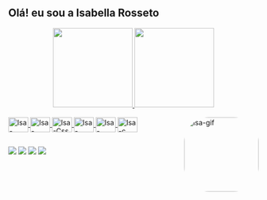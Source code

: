 ## Olá! eu sou a Isabella Rosseto
<div align="center">
  <a href="https://github.com/IsaRosseto">
  <img height="160em" src="https://github-readme-stats.vercel.app/api?username=IsaRosseto&show_icons=true&theme=dracula&include_all_commits=true&count_private=true"/>
  <img height="160em" src="https://github-readme-stats.vercel.app/api/top-langs/?username=IsaRosseto&layout=compact&langs_count=7&theme=dracula"/>
</div>
<div style="display: inline_block"><br>
  <link rel="stylesheet" href="https://cdn.jsdelivr.net/gh/devicons/devicon@v2.15.1/devicon.min.css">
  <img align="center" alt="Isa-android" height="30" width="40" src="https://cdn.jsdelivr.net/gh/devicons/devicon/icons/android/android-original.svg"/>
  <img align="center" alt="Isa-HTML" height="30" width="40" src="https://cdn.jsdelivr.net/gh/devicons/devicon/icons/html5/html5-original.svg"/>
  <img align="center" alt="Isa-Css" height="30" width="40" src="https://cdn.jsdelivr.net/gh/devicons/devicon/icons/css3/css3-original.svg"/>
  <img align="center" alt="Isa-JavaScript" height="30"width="40" src="https://cdn.jsdelivr.net/gh/devicons/devicon/icons/javascript/javascript-original.svg"/>
  <img align="center" alt="Isa-react" height="30" width="40" src="https://cdn.jsdelivr.net/gh/devicons/devicon/icons/react/react-original.svg"/>
  <img align="center" alt="Isa-c" height="30" width="40" src="https://cdn.jsdelivr.net/gh/devicons/devicon/icons/c/c-original.svg"/>
  <img align="right" alt="Isa-gif" height="150" style="border-radius:50px;" src="https://sdk.bitmoji.com/render/panel/10222622-100026757841_2-s5-v1.png?transparent=1&palette=1&scale=2">
</div>
  
  ##
 
<div> 
  <a href="https://instagram.com/Isavisieto" target="_blank"><img src="https://img.shields.io/badge/-Instagram-%23E4405F?style=for-the-badge&logo=instagram&logoColor=white" target="_blank"></a>
  <a href="mailto:isabellavs.rosseto@gmail.com"><img src="https://img.shields.io/badge/Gmail-D14836?style=for-the-badge&logo=gmail&logoColor=white" target="_blank"></a>
 <a href="https://www.linkedin.com/in/isabella-rosseto-748175245/"><img src="https://img.shields.io/badge/LinkedIn-0077B5?style=for-the-badge&logo=linkedin&logoColor=white" target="_blank"></a>
 <a href="https://t.me/IsabellaRosseto"><img src="https://img.shields.io/badge/Telegram-2CA5E0?style=for-the-badge&logo=telegram&logoColor=white" target="_blank"></a>



  
 
</div>
